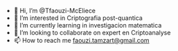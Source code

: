 - 👋 Hi, I’m @Tfaouzi-McEliece
- 👀 I’m interested in Criptografia post-quantica
- 🌱 I’m currently learning in investigacion matematica
- 💞️ I’m looking to collaborate on expert en Criptoanalyse
- 📫 How to reach me faouzi.tamzart@gmail.com

<!---
Tfaouzi-McEliece/Tfaouzi-McEliece is a ✨ special ✨ repository because its `README.md` (this file) appears on your GitHub profile.
You can click the Preview link to take a look at your changes.
--->
